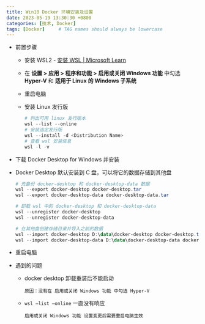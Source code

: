 ```yaml
---
title: Win10 Docker 环境安装及设置
date: 2023-05-19 13:30:30 +0800
categories: [技术, Docker]
tags: [Docker]     # TAG names should always be lowercase
---
```




- 前置步骤

    - 安装 WSL2 - [安装 WSL | Microsoft Learn](https://learn.microsoft.com/zh-cn/windows/wsl/install)
    - 在 **设置 > 应用 > 程序和功能 > 启用或关闭 Windows 功能** 中勾选 **Hyper-V** 和 **适用于 Linux 的 Windows 子系统**
    - 重启电脑
    - 安装 Linux 发行版
      
        ```powershell
        # 列出可用 linux 发行版本
        wsl --list --online
        # 安装选定发行版
        wsl --install -d <Distribution Name>
        # 查看 wsl 安装信息
        wsl -l -v
        ```

- 下载 Docker Desktop for Windows 并安装
- Docker Desktop 默认安装到 C 盘，可以将它的数据存储到其他盘

    ```powershell
    # 先备份 docker-desktop 和 docker-desktop-data 数据
    wsl --export docker-desktop docker-desktop.tar
    wsl --export docker-desktop-data docker-desktop-data.tar
    
    # 卸载 wsl 中的 docker-desktop 和 docker-desktop-data
    wsl --unregister docker-desktop
    wsl --unregister docker-desktop-data
    
    # 在其他盘创建存储目录并导入之前的数据
    wsl --import docker-desktop D:\data\docker-desktop docker-desktop.tar
    wsl --import docker-desktop-data D:\data\docker-desktop-data docker-desktop-data.tar
    ```

- 重启电脑
- 遇到的问题
    - docker desktop 卸载重装后不能启动
      
        ```
        原因：没有在 启用或关闭 Windows 功能 中勾选 Hyper-V
        ```
        
    - `wsl —list —online` 一直没有响应
      
        ```
        启用或关闭 Windows 功能 设置变更后需要重启电脑生效
        ```
      <!-- ##{"timestamp":1684319502}## -->
